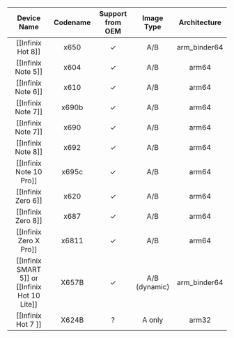 |Device Name|Codename|Support from OEM|Image Type|Architecture|
|:-:|:-:|:-:|:-:|:-:|
|[[Infinix Hot 8]]|x650|✓|A/B|arm_binder64|
|[[Infinix Note 5]]|x604|✓|A/B|arm64|
|[[Infinix Note 6]]|x610|✓|A/B|arm64|
|[[Infinix Note 7]]|x690b|✓|A/B|arm64|
|[[Infinix Note 7]]|x690|✓|A/B|arm64|
|[[Infinix Note 8]]|x692|✓|A/B|arm64|
|[[Infinix Note 10 Pro]]|x695c|✓|A/B|arm64|
|[[Infinix Zero 6]]|x620|✓|A/B|arm64|
|[[Infinix Zero 8]]|x687|✓|A/B|arm64|
|[[Infinix Zero X Pro]]|x6811|✓|A/B|arm64|
|[[Infinix SMART 5]] or [[Infinix Hot 10 Lite]]|X657B|✓|A/B (dynamic)|arm_binder64
|[[Infinix Hot 7 ]]|X624B|?|A only |arm32